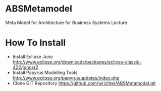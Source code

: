 ABSMetamodel
============

Meta Model for Architecture for Business Systems Lecture


How To Install
==============

* Install Eclipse Juno http://www.eclipse.org/downloads/packages/eclipse-classic-422/junosr2
* Install Papyrus Modelling Tools http://www.eclipse.org/papyrus/updates/index.php
* Clone GIT Repository https://github.com/wrichter/ABSMetamodel.git
